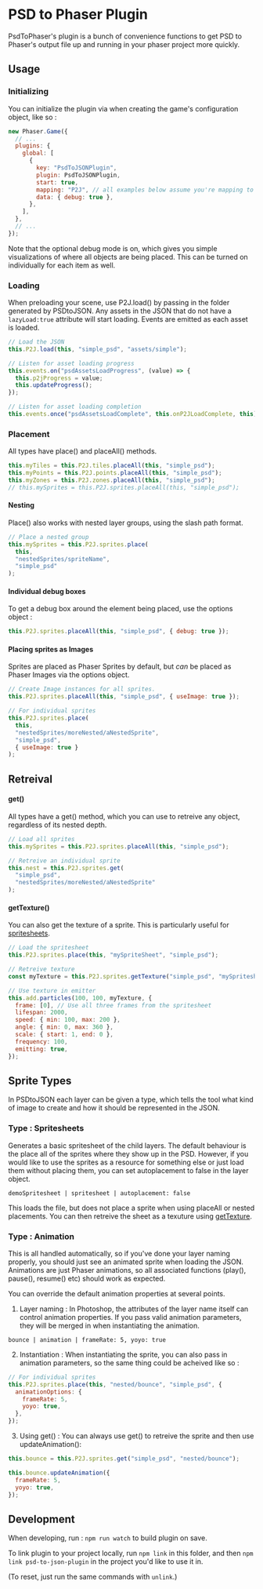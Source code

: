 # PSD to Phaser Plugin

PsdToPhaser's plugin is a bunch of convenience functions to get PSD to Phaser's output file up and running in your phaser project more quickly.

## Usage

### Initializing

You can initialize the plugin via when creating the game's configuration object, like so :

```js
new Phaser.Game({
  // ...
  plugins: {
    global: [
      {
        key: "PsdToJSONPlugin",
        plugin: PsdToJSONPlugin,
        start: true,
        mapping: "P2J", // all examples below assume you're mapping to P2J
        data: { debug: true },
      },
    ],
  },
  // ...
});
```

Note that the optional debug mode is on, which gives you simple visualizations of where all objects are being placed. This can be turned on individually for each item as well.

### Loading

When preloading your scene, use P2J.load() by passing in the folder generated by PSDtoJSON. Any assets in the JSON that do not have a `lazyLoad:true` attribute will start loading.  Events are emitted as each asset is loaded.

```js
// Load the JSON
this.P2J.load(this, "simple_psd", "assets/simple");

// Listen for asset loading progress
this.events.on("psdAssetsLoadProgress", (value) => {
  this.p2jProgress = value;
  this.updateProgress();
});

// Listen for asset loading completion
this.events.once("psdAssetsLoadComplete", this.onP2JLoadComplete, this);
```

### Placement

All types have place() and placeAll() methods. 

```js
this.myTiles = this.P2J.tiles.placeAll(this, "simple_psd");
this.myPoints = this.P2J.points.placeAll(this, "simple_psd");
this.myZones = this.P2J.zones.placeAll(this, "simple_psd");
// this.mySprites = this.P2J.sprites.placeAll(this, "simple_psd");
```

#### Nesting

Place() also works with nested layer groups, using the slash path format.

```js
// Place a nested group
this.mySprites = this.P2J.sprites.place(
  this,
  "nestedSprites/spriteName",
  "simple_psd"
);
```

#### Individual debug boxes
To get a debug box around the element being placed, use the options object :

```js
this.P2J.sprites.placeAll(this, "simple_psd", { debug: true });
```

#### Placing sprites as Images

Sprites are placed as Phaser Sprites by default, but _can_ be placed as Phaser Images via the options object.

```js
// Create Image instances for all sprites.
this.P2J.sprites.placeAll(this, "simple_psd", { useImage: true });

// For individual sprites
this.P2J.sprites.place(
  this,
  "nestedSprites/moreNested/aNestedSprite",
  "simple_psd",
  { useImage: true }
);
```


## Retreival

#### get()

All types have a get() method, which you can use to retreive any object, regardless of its nested depth.

```js
// Load all sprites
this.mySprites = this.P2J.sprites.placeAll(this, "simple_psd");

// Retreive an individual sprite
this.nest = this.P2J.sprites.get(
  "simple_psd",
  "nestedSprites/moreNested/aNestedSprite"
);
```

#### getTexture()

You can also get the texture of a sprite.  This is particularly useful for [spritesheets](#type--spritesheets).

```js
// Load the spritesheet
this.P2J.sprites.place(this, "mySpriteSheet", "simple_psd");

// Retreive texture
const myTexture = this.P2J.sprites.getTexture("simple_psd", "mySpritesheet");

// Use texture in emitter
this.add.particles(100, 100, myTexture, {
  frame: [0], // Use all three frames from the spritesheet
  lifespan: 2000,
  speed: { min: 100, max: 200 },
  angle: { min: 0, max: 360 },
  scale: { start: 1, end: 0 },
  frequency: 100,
  emitting: true,
});
```


## Sprite Types

In PSDtoJSON each layer can be given a type, which tells the tool what kind of image to create and how it should be represented in the JSON. 

### Type : Spritesheets

Generates a basic spritesheet of the child layers. The default behaviour is the place all of the sprites where they show up in the PSD. However, if you would like to use the sprites as a resource for something else or just load them without placing them, you can set autoplacement to false in the layer object.

```
demoSpritesheet | spritesheet | autoplacement: false
```

This loads the file, but does not place a sprite when using placeAll or nested placements.  You can then retreive the sheet as a texuture using [getTexture](#gettexture).

###  Type : Animation

This is all handled automatically, so if you've done your layer naming properly, you should just see an animated sprite when loading the JSON. Animations are just Phaser animations, so all associated functions (play(), pause(), resume() etc) should work as expected.

You can override the default animation properties at several points.

1. Layer naming : In Photoshop, the attributes of the layer name itself can control animation properties. If you pass valid animation parameters, they will be merged in when instantiating the animation.

```
bounce | animation | frameRate: 5, yoyo: true
```

2. Instantiation : When instantiating the sprite, you can also pass in animation parameters, so the same thing could be acheived like so :

```js
// For individual sprites
this.P2J.sprites.place(this, "nested/bounce", "simple_psd", {
  animationOptions: {
    frameRate: 5,
    yoyo: true,
  },
});
```

3. Using get() : You can always use get() to retreive the sprite and then use updateAnimation():

```js
this.bounce = this.P2J.sprites.get("simple_psd", "nested/bounce");

this.bounce.updateAnimation({
  frameRate: 5,
  yoyo: true,
});
```


## Development

When developing, run : `npm run watch` to build plugin on save.

To link plugin to your project locally, run `npm link` in this folder, and then `npm link psd-to-json-plugin` in the project you'd like to use it in.

(To reset, just run the same commands with `unlink`.)
